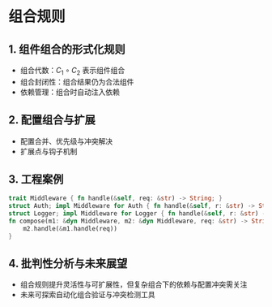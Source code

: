 # 组合规则

## 1. 组件组合的形式化规则

- 组合代数：$C_1 \circ C_2$ 表示组件组合
- 组合封闭性：组合结果仍为合法组件
- 依赖管理：组合时自动注入依赖

## 2. 配置组合与扩展

- 配置合并、优先级与冲突解决
- 扩展点与钩子机制

## 3. 工程案例

```rust
trait Middleware { fn handle(&self, req: &str) -> String; }
struct Auth; impl Middleware for Auth { fn handle(&self, r: &str) -> String { format!("auth:{}", r) } }
struct Logger; impl Middleware for Logger { fn handle(&self, r: &str) -> String { format!("log:{}", r) } }
fn compose(m1: &dyn Middleware, m2: &dyn Middleware, req: &str) -> String {
    m2.handle(&m1.handle(req))
}
```

## 4. 批判性分析与未来展望

- 组合规则提升灵活性与可扩展性，但复杂组合下的依赖与配置冲突需关注
- 未来可探索自动化组合验证与冲突检测工具
